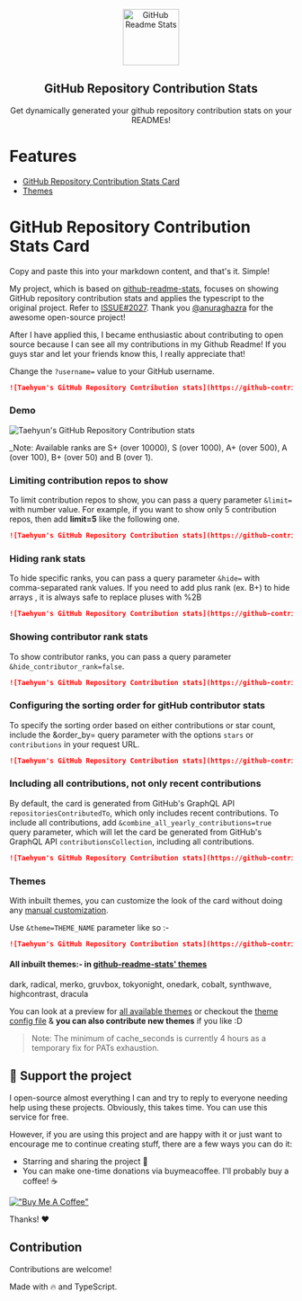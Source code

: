<p align="center">
 <img width="100px" src="https://res.cloudinary.com/anuraghazra/image/upload/v1594908242/logo_ccswme.svg" align="center" alt="GitHub Readme Stats" />
 <h2 align="center">GitHub Repository Contribution Stats</h2>
 <p align="center">Get dynamically generated your github repository contribution stats on your READMEs!</p>
</p>

# Features

- [GitHub Repository Contribution Stats Card](#github-repository-contribution-stats-card)
- [Themes](#themes)

# GitHub Repository Contribution Stats Card

Copy and paste this into your markdown content, and that's it. Simple!

My project, which is based on [github-readme-stats](https://github.com/anuraghazra/github-readme-stats), focuses on showing GitHub repository contribution stats and applies the typescript to the original project. Refer to [ISSUE#2027](https://github.com/anuraghazra/github-readme-stats/issues/2027). Thank you [@anuraghazra](https://github.com/anuraghazra) for the awesome open-source project!

After I have applied this, I became enthusiastic about contributing to open source because I can see all my contributions in my Github Readme! If you guys star and let your friends know this, I really appreciate that!

Change the `?username=` value to your GitHub username.

```md
![Taehyun's GitHub Repository Contribution stats](https://github-contributor-stats.vercel.app/api?username=HwangTaehyun)
```

### Demo

![Taehyun's GitHub Repository Contribution stats](https://github-contributor-stats.vercel.app/api?username=HwangTaehyun&hide=B)

\_Note: Available ranks are S+ (over 10000), S (over 1000), A+ (over 500), A (over 100), B+ (over 50) and B (over 1).

### Limiting contribution repos to show

To limit contribution repos to show, you can pass a query parameter `&limit=` with number value. For example, if you want to show only 5 contribution repos, then add **limit=5** like the following one.

```md
![Taehyun's GitHub Repository Contribution stats](https://github-contributor-stats.vercel.app/api?username=HwangTaehyun&limit=5)
```

### Hiding rank stats

To hide specific ranks, you can pass a query parameter `&hide=` with comma-separated rank values. If you need to add plus rank (ex. B+) to hide arrays , it is always safe to replace pluses with %2B

```md
![Taehyun's GitHub Repository Contribution stats](https://github-contributor-stats.vercel.app/api?username=HwangTaehyun&hide=B,B%2B)
```

### Showing contributor rank stats

To show contributor ranks, you can pass a query parameter `&hide_contributor_rank=false`.

```md
![Taehyun's GitHub Repository Contribution stats](https://github-contributor-stats.vercel.app/api?username=HwangTaehyun&hide=B,B%2B&hide_contributor_rank=false&limit=5)
```

### Configuring the sorting order for gitHub contributor stats

To specify the sorting order based on either contributions or star count, include the &order_by= query parameter with the options `stars` or `contributions` in your request URL.

```md
![Taehyun's GitHub Repository Contribution stats](https://github-contributor-stats.vercel.app/api?username=HwangTaehyun&hide=B,B%2B&hide_contributor_rank=false&limit=5&order_by=contributions)
```

### Including all contributions, not only recent contributions

By default, the card is generated from GitHub's GraphQL API `repositoriesContributedTo`, which only includes recent contributions. To include all contributions, add `&combine_all_yearly_contributions=true` query parameter, which will let the card be generated from GitHub's GraphQL API `contributionsCollection`, including all contributions.

```md
![Taehyun's GitHub Repository Contribution stats](https://github-contributor-stats.vercel.app/api?username=HwangTaehyun&combine_all_yearly_contributions=true)
```

### Themes

With inbuilt themes, you can customize the look of the card without doing any [manual customization](#customization).

Use `&theme=THEME_NAME` parameter like so :-

```md
![Taehyun's GitHub Repository Contribution stats](https://github-contributor-stats.vercel.app/api?username=HwangTaehyun&hide=B&theme=default)
```

#### All inbuilt themes:- in <a href="https://github.com/anuraghazra/github-readme-stats">github-readme-stats' themes</a>

dark, radical, merko, gruvbox, tokyonight, onedark, cobalt, synthwave, highcontrast, dracula

You can look at a preview for [all available themes](./themes/README.md) or checkout the [theme config file](./themes/index.js) & **you can also contribute new themes** if you like :D

> Note: The minimum of cache_seconds is currently 4 hours as a temporary fix for PATs exhaustion.

## :sparkling_heart: Support the project

I open-source almost everything I can and try to reply to everyone needing help using these projects. Obviously,
this takes time. You can use this service for free.

However, if you are using this project and are happy with it or just want to encourage me to continue creating stuff, there are a few ways you can do it:

- Starring and sharing the project :rocket:
- You can make one-time donations via buymeacoffee. I'll probably buy a coffee! :coffee:

[!["Buy Me A Coffee"](https://www.buymeacoffee.com/assets/img/custom_images/orange_img.png)](https://www.buymeacoffee.com/eeht17173)

Thanks! :heart:

## Contribution

Contributions are welcome!

Made with :fire: and TypeScript.




